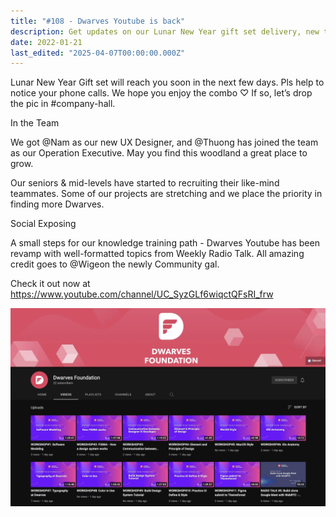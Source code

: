 ```yaml
---
title: "#108 - Dwarves Youtube is back"
description: Get updates on our Lunar New Year gift set delivery, new team members, recruitment, and explore our revamped Dwarves YouTube channel for knowledge training.
date: 2022-01-21
last_edited: "2025-04-07T00:00:00.000Z"
---
```


Lunar New Year Gift set will reach you soon in the next few days. Pls help to notice your phone calls. We hope you enjoy the combo ♡ If so, let’s drop the pic in #company-hall.

In the Team

We got @Nam as our new UX Designer, and @Thuong has joined the team as our Operation Executive. May you find this woodland a great place to grow.

Our seniors & mid-levels have started to recruiting their like-mind teammates. Some of our projects are stretching and we place the priority in finding more Dwarves.

Social Exposing

A small steps for our knowledge training path - Dwarves Youtube has been revamp with well-formatted topics from Weekly Radio Talk. All amazing credit goes to @Wigeon the newly Community gal.

Check it out now at <https://www.youtube.com/channel/UC_SyzGLf6wiqctQFsRI_frw>

![](assets/notion-image-1744007390080-cy16l.webp)
